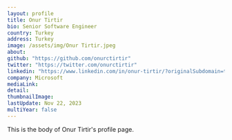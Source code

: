 ```yaml
---
layout: profile
title: Onur Tirtir
bio: Senior Software Engineer
country: Turkey
address: Turkey
image: /assets/img/Onur Tirtir.jpeg
about: 
github: "https://github.com/onurctirtir"
twitter: "https://twitter.com/onurctirtir"
linkedin: "https://www.linkedin.com/in/onur-tirtir/?originalSubdomain=tr"
company: Microsoft
mediaLink:
detail: 
thumbnailImage:
lastUpdate: Nov 22, 2023
multiYear: false
---
```


This is the body of Onur Tirtir's profile page.
